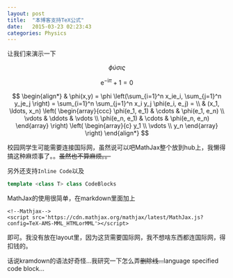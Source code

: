 ```yaml
---
layout: post
title:  "本博客支持TeX公式"
date:   2015-03-23 02:23:43
categories: Physics
---
```


<!--Mathjax-->
<script src='http://cdn.bootcss.com/mathjax/2.5.1/MathJax.js?config=TeX-AMS-MML_HTMLorMML'></script>

让我们来演示一下

$$\phi\acute{\upsilon}\sigma\iota\varsigma$$

$$\mathrm{e}^{- \mathrm{i} \pi} + 1 = 0$$

$$
\begin{align*}
  & \phi(x,y) = \phi \left(\sum_{i=1}^n x_ie_i, \sum_{j=1}^n y_je_j \right)
  = \sum_{i=1}^n \sum_{j=1}^n x_i y_j \phi(e_i, e_j) = \\
  & (x_1, \ldots, x_n) \left( \begin{array}{ccc}
      \phi(e_1, e_1) & \cdots & \phi(e_1, e_n) \\
      \vdots & \ddots & \vdots \\
      \phi(e_n, e_1) & \cdots & \phi(e_n, e_n)
    \end{array} \right)
  \left( \begin{array}{c}
      y_1 \\
      \vdots \\
      y_n
    \end{array} \right)
\end{align*}
$$

校园网学生可能需要连接国际网，虽然说可以吧MathJax整个放到hub上，我懒得搞这种麻烦事了。。<del>虽然也不算麻烦。。</del>

另外还支持`Inline Code`以及

~~~ cpp
template <class T> class CodeBlocks
~~~

MathJax的使用很简单，在markdown里面加上

~~~
<!--Mathjax-->
<script src='https://cdn.mathjax.org/mathjax/latest/MathJax.js?config=TeX-AMS-MML_HTMLorMML'></script>
~~~

即可。我没有放在layout里，因为这货需要国际网，我不想啥东西都连国际网，得扣钱的。

话说kramdown的语法好奇怪...我研究一下怎么弄<del>删除线...</del>language specified code block...

